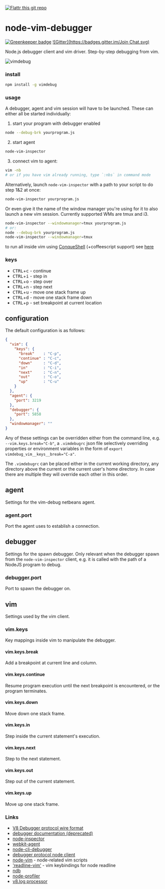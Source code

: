 [![Flattr this git repo](http://api.flattr.com/button/flattr-badge-large.png)](https://flattr.com/submit/auto?user_id=sidorares&url=https://github.com/sidorares/node-vim-debugger&title=node-vim-debugger&language=&tags=github&category=software)

node-vim-debugger
=================

[![Greenkeeper badge](https://badges.greenkeeper.io/sidorares/node-vim-debugger.svg)](https://greenkeeper.io/)
[![Gitter](https://badges.gitter.im/Join Chat.svg)](https://gitter.im/sidorares/node-vim-debugger?utm_source=badge&utm_medium=badge&utm_campaign=pr-badge&utm_content=badge)

Node.js debugger client and vim driver. Step-by-step debugging from vim.

![vimdebug](https://cloud.githubusercontent.com/assets/173025/3963425/7c2322b0-277b-11e4-8bd0-506fe8f9ba8a.gif)

### install

```sh
npm install -g vimdebug
```

### usage

A debugger, agent and vim session will have to be launched. These can either all be started individually:

1) start your program with debugger enabled

```sh
node --debug-brk yourprogram.js
```

2) start agent

```sh
node-vim-inspector
```

3) connect vim to agent:

```sh
vim -nb
# or if you have vim already running, type `:nbs` in command mode
```

Alternatively, launch `node-vim-inspector` with a path to your script to do step 1&2 at once:

```sh
node-vim-inspector yourprogram.js
```

Or even give it the name of the window manager you're using for it to also launch a new vim session. Currently supported WMs are tmux and i3.

```sh
node-vim-inspector --windowmanager=tmux yourprogram.js
# or:
node --debug-brk yourprogram.js
node-vim-inspector --windowmanager=tmux
```

to run all inside vim using [ConqueShell](https://github.com/lrvick/Conque-Shell) (+coffeescript support) see [here](https://gist.github.com/coderofsalvation/0aabf454888b8e5da213)

### keys

  - <kbd>CTRL</kbd>+<kbd>c</kbd> - continue
  - <kbd>CTRL</kbd>+<kbd>i</kbd> - step in
  - <kbd>CTRL</kbd>+<kbd>o</kbd> - step over
  - <kbd>CTRL</kbd>+<kbd>n</kbd> - step next
  - <kbd>CTRL</kbd>+<kbd>u</kbd> - move one stack frame up
  - <kbd>CTRL</kbd>+<kbd>d</kbd> - move one stack frame down
  - <kbd>CTRL</kbd>+<kbd>p</kbd> - set breakpoint at current location

## configuration

The default configuration is as follows:

```json
{
  "vim": {
    "keys": {
      "break"    : "C-p",
      "continue" : "C-c",
      "down"     : "C-d",
      "in"       : "C-i",
      "next"     : "C-n",
      "out"      : "C-o",
      "up"       : "C-u"
    }
  },
  "agent": {
    "port": 3219
  },
  "debugger": {
    "port": 5858
  },
  "windowmanager": ""
}
```

Any of these settings can be overridden either from the command line, e.g. `--vim.keys.break="C-b"`, a `.vimdebugrc` json file selectively overriding properties or environment variables in the form of `export vimdebug_vim__keys__break="C-a"`.

The `.vimdebugrc` can be placed either in the current working directory, any directory above the current or the current user's home directory. In case there are multiple they will override each other in this order.

## agent

Settings for the vim-debug netbeans agent.

### agent.port

Port the agent uses to establish a connection.

## debugger

Settings for the spawn debugger. Only relevant when the debugger spawn from the `node-vim-inspector` client, e.g. it is called with the path of a NodeJS program to debug.

### debugger.port

Port to spawn the debugger on.

## vim

Settings used by the vim client.

### vim.keys

Key mappings inside vim to manipulate the debugger.

#### vim.keys.break

Add a breakpoint at current line and column.

#### vim.keys.continue

Resume program execution until the next breakpoint is encountered, or the program terminates.

#### vim.keys.down

Move down one stack frame.

#### vim.keys.in

Step inside the current statement's execution.

#### vim.keys.next

Step to the next statement.

#### vim.keys.out

Step out of the current statement.

#### vim.keys.up

Move up one stack frame.

### Links

  - [V8 Debugger protocol wire format](https://code.google.com/p/v8/wiki/DebuggerProtocol)
  - [debugger documentation (deprecated)](http://nodejs.org/api/debugger.html)
  - [node-inspector](https://github.com/node-inspector/node-inspector)
  - [webkit-agent](https://github.com/c4milo/node-webkit-agent)
  - [node-cli-debugger](https://github.com/sidorares/node-cli-debugger)
  - [debugger protocol node client](https://github.com/sidorares/v8-debugger-protocol)
  - [node-vim](https://github.com/moll/vim-node) - node-related vim scripts
  - ['readline-vim'](https://github.com/thlorenz/readline-vim) - vim keybindings for node readline
  - [ndb](https://github.com/smtlaissezfaire/ndb)
  - [node-profiler](https://github.com/bnoordhuis/node-profiler)
  - [v8.log processor](https://github.com/sidorares/node-tick)
